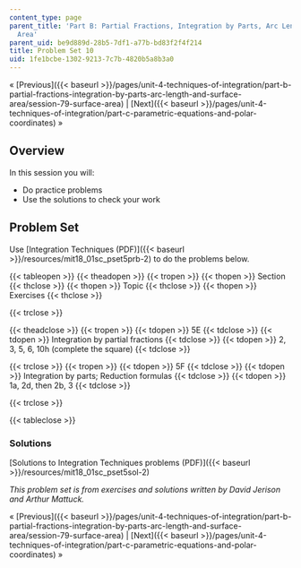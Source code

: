 ```yaml
---
content_type: page
parent_title: 'Part B: Partial Fractions, Integration by Parts, Arc Length, and Surface
  Area'
parent_uid: be9d889d-28b5-7df1-a77b-bd83f2f4f214
title: Problem Set 10
uid: 1fe1bcbe-1302-9213-7c7b-4820b5a8b3a0
---
```


« [Previous]({{< baseurl >}}/pages/unit-4-techniques-of-integration/part-b-partial-fractions-integration-by-parts-arc-length-and-surface-area/session-79-surface-area) | [Next]({{< baseurl >}}/pages/unit-4-techniques-of-integration/part-c-parametric-equations-and-polar-coordinates) »

Overview
--------

In this session you will:

*   Do practice problems
*   Use the solutions to check your work

Problem Set
-----------

Use [Integration Techniques (PDF)]({{< baseurl >}}/resources/mit18_01sc_pset5prb-2) to do the problems below.

{{< tableopen >}}
{{< theadopen >}}
{{< tropen >}}
{{< thopen >}}
Section
{{< thclose >}}
{{< thopen >}}
Topic
{{< thclose >}}
{{< thopen >}}
Exercises
{{< thclose >}}

{{< trclose >}}

{{< theadclose >}}
{{< tropen >}}
{{< tdopen >}}
5E
{{< tdclose >}}
{{< tdopen >}}
Integration by partial fractions
{{< tdclose >}}
{{< tdopen >}}
2, 3, 5, 6, 10h (complete the square)
{{< tdclose >}}

{{< trclose >}}
{{< tropen >}}
{{< tdopen >}}
5F
{{< tdclose >}}
{{< tdopen >}}
Integration by parts; Reduction formulas
{{< tdclose >}}
{{< tdopen >}}
1a, 2d, then 2b, 3
{{< tdclose >}}

{{< trclose >}}

{{< tableclose >}}

### Solutions

[Solutions to Integration Techniques problems (PDF)]({{< baseurl >}}/resources/mit18_01sc_pset5sol-2)

_This problem set is from exercises and solutions written by David Jerison and Arthur Mattuck._

« [Previous]({{< baseurl >}}/pages/unit-4-techniques-of-integration/part-b-partial-fractions-integration-by-parts-arc-length-and-surface-area/session-79-surface-area) | [Next]({{< baseurl >}}/pages/unit-4-techniques-of-integration/part-c-parametric-equations-and-polar-coordinates) »